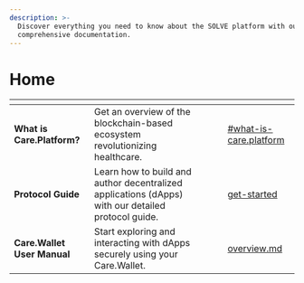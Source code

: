 ```yaml
---
description: >-
  Discover everything you need to know about the SOLVE platform with our
  comprehensive documentation.
---
```


# Home

<table data-view="cards"><thead><tr><th></th><th></th><th></th><th data-hidden data-card-cover data-type="files"></th><th data-hidden data-card-target data-type="content-ref"></th></tr></thead><tbody><tr><td><strong>What is Care.Platform?</strong></td><td>Get an overview of the blockchain-based ecosystem revolutionizing healthcare.</td><td></td><td></td><td><a href="platform-overview/introduction.md#what-is-care.platform">#what-is-care.platform</a></td></tr><tr><td><strong>Protocol Guide</strong></td><td>Learn how to build and author decentralized applications (dApps) with our detailed protocol guide.</td><td></td><td></td><td><a href="protocol-guide/get-started/">get-started</a></td></tr><tr><td><strong>Care.Wallet User Manual</strong></td><td>Start exploring and interacting with dApps securely using your Care.Wallet.</td><td></td><td></td><td><a href="care.wallet-user-manual/overview.md">overview.md</a></td></tr></tbody></table>

